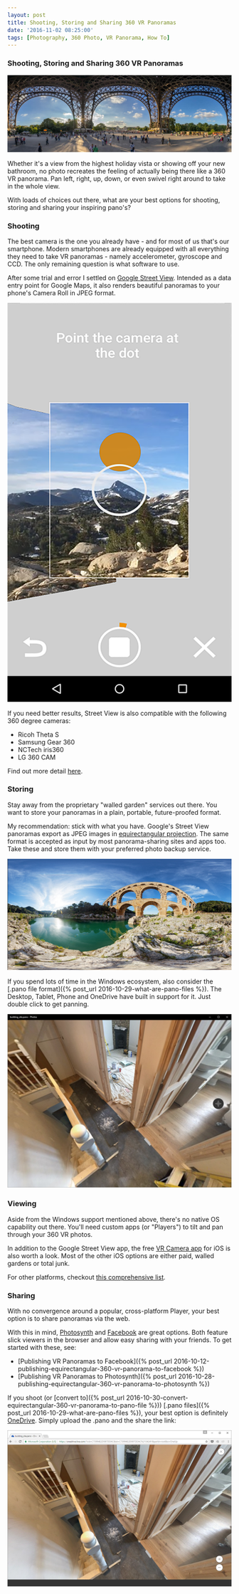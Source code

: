 ```yaml
---
layout: post
title: Shooting, Storing and Sharing 360 VR Panoramas
date: '2016-11-02 08:25:00'
tags: [Photography, 360 Photo, VR Panorama, How To]
---
```


<!--
### Preamble

WHY SHOULD PEOPLE READ THIS? I've spent my last several months fully immersed in the world of VR panoramas (LINK TO some awesome examples I've shot). BUILD UP MY CREDIBILITY. I'm ready to share what I've learned.
-->

### Shooting, Storing and Sharing 360 VR Panoramas

![Eiffel Tower pano - credit: Markus Matern](/img/posts/360_vr_eiffel_tower.jpg)

Whether it's a view from the highest holiday vista or showing off your new bathroom, no photo recreates the feeling of actually being there like a 360 VR panorama. Pan left, right, up, down, or even swivel right around to take in the whole view.

With loads of choices out there, what are your best options for shooting, storing and sharing your inspiring pano's?

### Shooting

The best camera is the one you already have - and for most of us that's our smartphone. Modern smartphones are already equipped with all everything they need to take VR panoramas - namely accelerometer, gyroscope and CCD. The only remaining question is what software to use.

After some trial and error I settled on <a href="https://www.google.co.uk/streetview/apps/">Google Street View</a>. Intended as a data entry point for Google Maps, it also renders beautiful panoramas to your phone's Camera Roll in JPEG format.

![Google Street View](/img/posts/google_street_view.png)

If you need better results, Street View is also compatible with the following 360 degree cameras:

* Ricoh Theta S
* Samsung Gear 360
* NCTech iris360
* LG 360 CAM

Find out more detail <a href="https://support.google.com/maps/answer/6281877?hl=en" target="_blank">here</a>.

### Storing

Stay away from the proprietary "walled garden" services out there. You want to store your panoramas in a plain, portable, future-proofed format.

My recommendation: stick with what you have. Google's Street View panoramas export as JPEG images in <a href="https://en.wikipedia.org/wiki/Equirectangular_projection" target="_blank">equirectangular projection</a>. The same format is accepted as input by most panorama-sharing sites and apps too. Take these and store them with your preferred photo backup service. 

![pano](/img/posts/equirectangular-pano.png)

If you spend lots of time in the Windows ecosystem, also consider the [.pano file format]({% post_url 2016-10-29-what-are-pano-files %}). The Desktop, Tablet, Phone and OneDrive have built in support for it. Just double click to get panning.

<!-- 

ADD THESE NOTES LATER ON ONCE THE ARTICLES ARE FINISHED
It's relatively easy to convert from one to the other: 

* Converting from equirectangular projection to .pano
* Converting from .pano to equirectangular projection
-->

![.pano file](/img/posts/pan-and-tilit-the-microsoft-photos-panorama-experience.png)

### Viewing 

Aside from the Windows support mentioned above, there's no native OS capability out there. You'll need custom apps (or "Players") to tilt and pan through your 360 VR photos.

In addition to the Google Street View app, the free <a href="https://appsto.re/gb/2CTBbb.i" target="_blank">VR Camera app</a> for iOS is also worth a look. Most of the other iOS options are either paid, walled gardens or total junk.

For other platforms, checkout <a href="http://wiki.panotools.org/Panorama_Viewers" target="_blank">this comprehensive list</a>.

### Sharing

With no convergence around a popular, cross-platform Player, your best option is to share panoramas via the web. 

With this in mind, <a href="https://photosynth.net/" target="_blank">Photosynth</a> and <a href="http://www.facebook.com" target="_blank">Facebook</a> are great options. Both feature slick viewers in the browser and allow easy sharing with your friends. To get started with these, see:

* [Publishing VR Panoramas to Facebook]({% post_url 2016-10-12-publishing-equirectangular-360-vr-panorama-to-facebook %})
* [Publishing VR Panoramas to Photosynth]({% post_url 2016-10-28-publishing-equirectangular-360-vr-panorama-to-photosynth %})

If you shoot (or [convert to]({% post_url 2016-10-30-convert-equirectangular-360-vr-panorama-to-pano-file %})) [.pano files]({% post_url 2016-10-29-what-are-pano-files %}), your best option is definitely <a href="https://onedrive.live.com/about/en-gb/" target="_blank">OneDrive</a>. Simply upload the .pano and the share the link:

![The OneDrive pano experience](/img/posts/pan-and-tilt-the-onedrive-panorama-experience.png)

<!-- check this out later
https://blog.visualpathy.com/360-photography/
-->

<!-- link these
### Related

Photosynth "Tech Preview"
Google cardboard camera

### References
-->